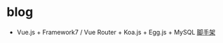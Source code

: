 # blog
- Vue.js + Framework7 / Vue Router + Koa.js + Egg.js + MySQL
[脚手架](https://github.com/zhennann/egg-born)

